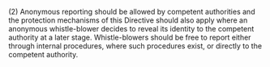 (2) Anonymous reporting should be allowed by competent authorities and the protection mechanisms of this Directive should also apply where an anonymous whistle-blower decides to reveal its identity to the competent authority at a later stage. Whistle-blowers should be free to report either through internal procedures, where such procedures exist, or directly to the competent authority.